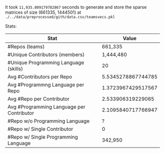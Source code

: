 It took `11,935.809179782867` seconds to generate and store the sparse matrices of size (661335, 1444501) at `./../data/preprocessed/gith/data.csv/teamsvecs.pkl`

Stats: 

|Stat| Value|
|-----|------|
|#Repos (teams)| 661,335|
|#Unique Contributors (members) |1,444,480|
|#Unique Programming Language (skills)|20|
|Avg #Contributors per Repo|5.5345278867744785|
|Avg #Programmng Language per Repo|1.3723967429517567|
|Avg #Repo per Contributor|2.533906319229065|
|Avg #Programming Language per Contributor|2.1095840717766947|
|#Repo w/o Programming Language |?|
|#Repo w/ Single Contributor|0|
|#Repo w/ Single Programming Language |342,950|
